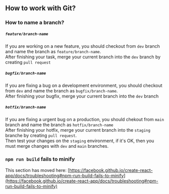 ## How to work with Git?

### How to name a branch?

##### `feature/branch-name`

If you are working on a new feature, you should checkout from `dev` branch and name the branch as `feature/branch-name`.\
After finishing your task, merge your current branch into the `dev` branch by creating `pull request`

##### `bugfix/branch-name`

If you are fixing a bug on a development environment, you should checkout from `dev` and name the branch as `bugfix/branch-name`.\
After finishing your bugfix, merge your current branch into the `dev` branch

##### `hotfix/branch-name`

If you are fixing a urgent bug on a production, you should chekout from `main` branch and name the branch as `hotfix/branch-name`\
After finishing your hotfix, merge your current branch into the `staging` branche by creating `pull request`.\
Then test your changes on the `staging` environment, if it's OK, then you must merge changes with `dev` and `main` branches.

### `npm run build` fails to minify

This section has moved here: [https://facebook.github.io/create-react-app/docs/troubleshooting#npm-run-build-fails-to-minify](https://facebook.github.io/create-react-app/docs/troubleshooting#npm-run-build-fails-to-minify)
